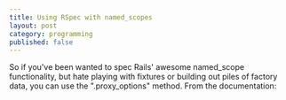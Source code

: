 ```yaml
---
title: Using RSpec with named_scopes
layout: post
category: programming
published: false
---
```

So if you've been wanted to spec Rails' awesome named_scope functionality, but hate playing with fixtures or building out piles of factory data, you can use the ".proxy_options" method.  From the documentation:


